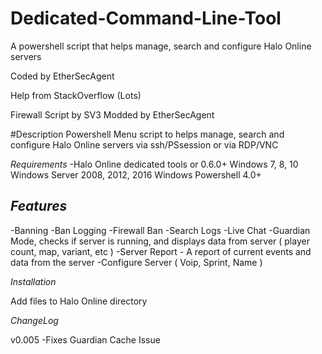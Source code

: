 # Dedicated-Command-Line-Tool
A powershell script that helps manage, search and configure Halo Online servers 

Coded by EtherSecAgent 

Help from StackOverflow (Lots) 

Firewall Script by SV3 Modded by EtherSecAgent

#Description
Powershell Menu script to helps manage, search and configure Halo Online servers via ssh/PSsession or via RDP/VNC

*Requirements* 
-Halo Online dedicated tools or 0.6.0+
Windows 7, 8, 10
Windows Server 2008, 2012, 2016 
Windows Powershell 4.0+





*Features*
----------------------------------
-Banning
-Ban Logging
-Firewall Ban
-Search Logs
-Live Chat 
-Guardian Mode, checks if server is running, and displays data from server ( player count, map, variant, etc ) 
-Server Report - A report of current events and data from the server 
-Configure Server ( Voip, Sprint, Name )


*Installation* 

Add files to Halo Online directory 

*ChangeLog*

v0.005
-Fixes Guardian Cache Issue
